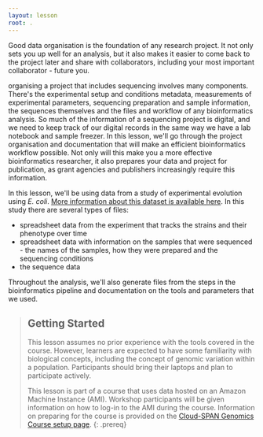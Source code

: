 ```yaml
---
layout: lesson
root: .
---
```

Good data organisation is the foundation of any research project. It not only sets you up well for an analysis, but it also makes it easier to come back to the project later and share with collaborators, including your most important collaborator - future you.

organising a project that includes sequencing involves many components. There's the experimental setup and conditions metadata, measurements of experimental parameters, sequencing preparation and sample information, the sequences themselves and the files and workflow of any bioinformatics analysis. So much of the information of a sequencing project is digital, and we need to keep track of our digital records in the same way we have a lab notebook and sample freezer. In this lesson, we'll go through the project organisation and documentation that will make an efficient bioinformatics workflow possible. Not only will this make you a more effective bioinformatics researcher, it also prepares your data and project for publication, as grant agencies and publishers increasingly require this information.

In this lesson, we'll be using data from a study of experimental evolution using _E. coli_. [More information about this dataset is available here](http://www.datacarpentry.org/organisation-genomics/data/). In this study there are several types of files:

- spreadsheet data from the experiment that tracks the strains and their phenotype over time
- spreadsheet data with information on the samples that were sequenced - the names of the samples, how they were prepared and the sequencing conditions
- the sequence data

Throughout the analysis, we'll also generate files from the steps in the bioinformatics pipeline and documentation on the tools and parameters that we used.

> ## Getting Started
>
> This lesson assumes no prior experience with the tools covered in the course.
> However, learners are expected to have some familiarity with biological concepts,
> including the
> concept of genomic variation within a population. Participants should bring their laptops and plan to participate actively.
>
> This lesson is part of a course that uses data hosted on an Amazon Machine Instance (AMI). Workshop participants will be given information on how to log-in to the AMI during the course.
> Information on preparing for the course is provided on the [Cloud-SPAN Genomics Course setup page](https://cloud-span.github.io/genomics01-intro/setup.html).
{: .prereq}